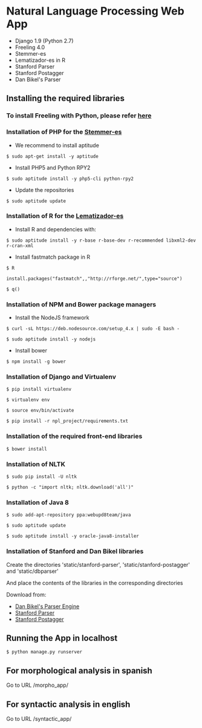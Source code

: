 # Natural Language Processing Web App

- Django 1.9 (Python 2.7)
- Freeling 4.0
- Stemmer-es
- Lematizador-es in R
- Stanford Parser
- Stanford Postagger
- Dan Bikel's Parser

## Installing the required libraries

### To install Freeling with Python, please refer [here ](https://medium.com/@cristhian.fuertes/installation-of-freeling-with-python-7407797f5afd#.4y07ar3q9)

### Installation of PHP for the [Stemmer-es](http://stemmer-es.sourceforge.net/)
- We recommend to install aptitude

`$ sudo apt-get install -y aptitude`

- Install PHP5 and Python RPY2

`$ sudo aptitude install -y php5-cli python-rpy2`

- Update the repositories

`$ sudo aptitude update`

### Installation of R for the [Lematizador-es](http://uce.uniovi.es/mundor/indexse2.html)

- Install R and dependencies with:

`$ sudo aptitude install -y r-base r-base-dev r-recommended libxml2-dev r-cran-xml`

- Install fastmatch package in R

`$ R`

`install.packages("fastmatch",,"http://rforge.net/",type="source")`

`$ q()`

### Installation of NPM and Bower package managers

- Install the NodeJS framework

`$ curl -sL https://deb.nodesource.com/setup_4.x | sudo -E bash -`

`$ sudo aptitude install -y nodejs`

- Install bower

`$ npm install -g bower`

### Installation of Django and Virtualenv

`$ pip install virtualenv`

`$ virtualenv env`

`$ source env/bin/activate`

`$ pip install -r npl_project/requirements.txt`
### Installation of the required front-end libraries

`$ bower install`

### Installation of NLTK

`$ sudo pip install -U nltk`

`$ python -c "import nltk; nltk.download('all')"`

### Installation of Java 8

`$ sudo add-apt-repository ppa:webupd8team/java`

`$ sudo aptitude update`

`$ sudo aptitude install -y oracle-java8-installer`

### Installation of Stanford and Dan Bikel libraries

Create the directories 'static/stanford-parser',  'static/stanford-postagger' and 'static/dbparser'

And place the contents of the libraries in the corresponding directories

Download from:
- [Dan Bikel's Parser Engine](http://www.bibsonomy.org/url/9fdf389e4993e908ea01dca8996cc65e)
- [Stanford Parser](http://nlp.stanford.edu/software/lex-parser.shtml)
- [Stanford Postagger](http://nlp.stanford.edu/software/tagger.shtml)

## Running the App in localhost

`$ python manage.py runserver`

## For morphological analysis in spanish
Go to URL /morpho_app/

## For syntactic analysis in english
Go to URL /syntactic_app/
